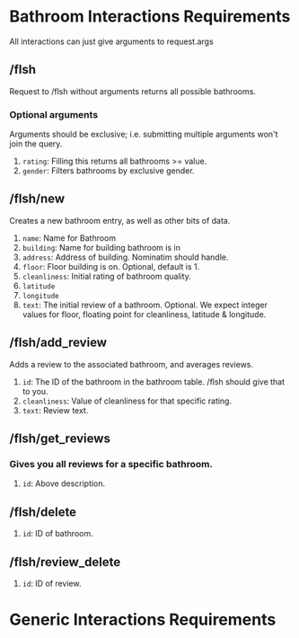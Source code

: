# Bathroom Interactions Requirements
All interactions can just give arguments to request.args
## /flsh
Request to /flsh without arguments returns all possible bathrooms.
### Optional arguments
Arguments should be exclusive; i.e. submitting multiple arguments won't join the query.
1. `rating`: Filling this returns all bathrooms >= value.
2. `gender`: Filters bathrooms by exclusive gender.
## /flsh/new
Creates a new bathroom entry, as well as other bits of data.
1. `name`: Name for Bathroom
2. `building`: Name for building bathroom is in
3. `address`: Address of building. Nominatim should handle.
4. `floor`: Floor building is on. Optional, default is 1.
5. `cleanliness`: Initial rating of bathroom quality.
6. `latitude`
7. `longitude`
8. `text`: The initial review of a bathroom. Optional.
We expect integer values for floor, floating point for cleanliness, latitude & longitude.
## /flsh/add_review
Adds a review to the associated bathroom, and averages reviews.
1. `id`: The ID of the bathroom in the bathroom table. /flsh should give that to you.
2. `cleanliness`: Value of cleanliness for that specific rating.
3. `text`: Review text.
## /flsh/get_reviews
### Gives you all reviews for a specific bathroom.
1. `id`: Above description.
## /flsh/delete
1. `id`: ID of bathroom.
## /flsh/review_delete
1. `id`: ID of review.

# Generic Interactions Requirements